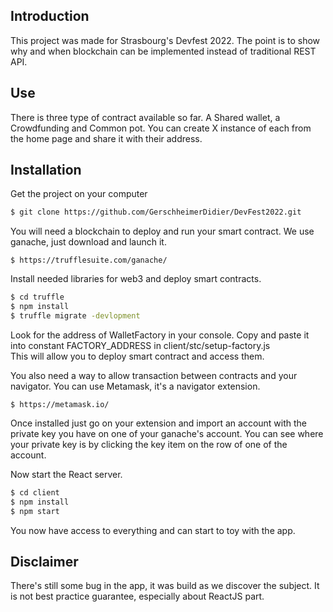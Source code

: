 ## Introduction

This project was made for Strasbourg's Devfest 2022. The point is to show why and when blockchain
can be implemented instead of traditional REST API.

## Use

There is three type of contract available so far. A Shared wallet, a Crowdfunding and Common pot.
You can create X instance of each from the home page and share it with their address.

## Installation

Get the project on your computer
```sh
$ git clone https://github.com/GerschheimerDidier/DevFest2022.git
```
You will need a blockchain to deploy and run your smart contract.
We use ganache, just download and launch it.
```shell
$ https://trufflesuite.com/ganache/
```
Install needed libraries for web3 and deploy smart contracts.
```sh
$ cd truffle
$ npm install
$ truffle migrate -devlopment
```
Look for the address of WalletFactory in your console. Copy and paste it into constant FACTORY_ADDRESS in client/stc/setup-factory.js  
This will allow you to deploy smart contract and access them.

You also need a way to allow transaction between contracts and your navigator. You can use Metamask, it's a navigator extension.
```shell
$ https://metamask.io/
```
Once installed just go on your extension and import an account with the private key you have on one of your ganache's account.
You can see where your private key is by clicking the key item on the row of one of the account.

Now start the React server.
```sh
$ cd client
$ npm install
$ npm start
```
You now have access to everything and can start to toy with the app.



## Disclaimer

There's still some bug in the app, it was build as we discover the subject. It is not best practice guarantee, especially about ReactJS part.



